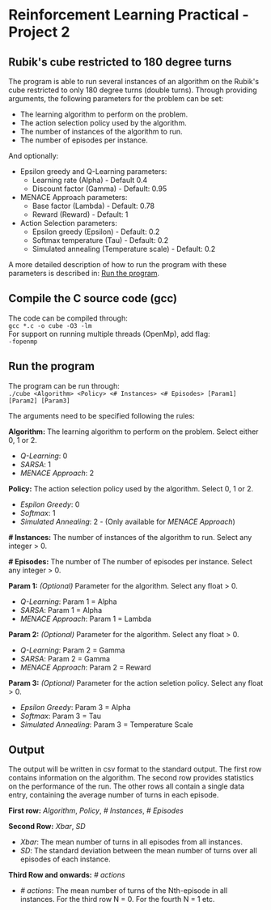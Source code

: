 # Reinforcement Learning Practical - Project 2
## Rubik's cube restricted to 180 degree turns
The program is able to run several instances of an algorithm on the Rubik's cube restricted to only 180 degree turns (double turns).
Through providing arguments, the following parameters for the problem can be set:
* The learning algorithm to perform on the problem.
* The action selection policy used by the algorithm.
* The number of instances of the algorithm to run.
* The number of episodes per instance.

And optionally:
* Epsilon greedy and Q-Learning parameters:
    * Learning rate (Alpha) - Default 0.4
    * Discount factor (Gamma) - Default: 0.95
* MENACE Approach parameters:
    * Base factor (Lambda) - Default: 0.78
    * Reward (Reward) - Default: 1
* Action Selection parameters:
    * Epsilon greedy (Epsilon) - Default: 0.2
    * Softmax temperature (Tau) - Default: 0.2
    * Simulated annealing (Temperature scale) - Default: 0.2

A more detailed description of how to run the program with these parameters is described in: [Run the program](#run-the-program).

## Compile the C source code (gcc)
The code can be compiled through:  
`gcc *.c -o cube -O3 -lm`  
For support on running multiple threads (OpenMp), add flag:  
`-fopenmp`

## Run the program
The program can be run through:  
`./cube <Algorithm> <Policy> <# Instances> <# Episodes> [Param1] [Param2] [Param3]`

The arguments need to be specified following the rules:

**Algorithm:** The learning algorithm to perform on the problem. Select either 0, 1 or 2.
* _Q-Learning_: 0
* _SARSA_: 1
* _MENACE Approach_: 2

**Policy:** The action selection policy used by the algorithm. Select 0, 1 or 2.
* _Espilon Greedy_: 0
* _Softmax_: 1  
* _Simulated Annealing_: 2 - (Only available for _MENACE Approach_)

**# Instances:** The number of instances of the algorithm to run. Select any integer > 0.

**# Episodes:** The number of The number of episodes per instance. Select any integer > 0.

**Param 1:** _(Optional)_ Parameter for the algorithm. Select any float > 0.
* _Q-Learning_: Param 1 = Alpha
* _SARSA_: Param 1 = Alpha
* _MENACE Approach_: Param 1 = Lambda

**Param 2:** _(Optional)_ Parameter for the algorithm. Select any float > 0.
* _Q-Learning_: Param 2 = Gamma
* _SARSA_: Param 2 = Gamma
* _MENACE Approach_: Param 2 = Reward

**Param 3:** _(Optional)_ Parameter for the action seletion policy. Select any float > 0.
* _Epsilon Greedy_: Param 3 = Alpha
* _Softmax_: Param 3 = Tau
* _Simulated Annealing_: Param 3 = Temperature Scale

## Output
The output will be written in csv format to the standard output. The first row contains information on the algorithm. The second row provides statistics on the performance of the run. The other rows all contain a single data entry, containing the average number of turns in each episode.

**First row:**
_Algorithm_, _Policy_, _# Instances_, _# Episodes_

**Second Row:** _Xbar_, _SD_  
* _Xbar_: The mean number of turns in all episodes from all instances.
* _SD_: The standard deviation between the mean number of turns over all episodes of each instance.

**Third Row and onwards:** _# actions_
* _# actions_: The mean number of turns of the Nth-episode in all instances. For the third row N = 0. For the fourth N = 1 etc.